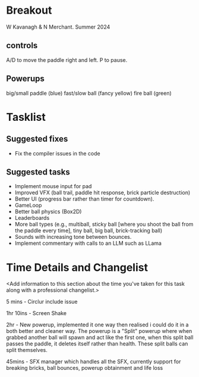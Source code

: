 # Breakout

W Kavanagh & N Merchant. Summer 2024 

## controls

A/D to move the paddle right and left.
P to pause.

## Powerups

big/small paddle (blue)
fast/slow ball (fancy yellow)
fire ball (green)

# Tasklist

## Suggested fixes

* Fix the compiler issues in the code

## Suggested tasks

* Implement mouse input for pad
* Improved VFX (ball trail, paddle hit response, brick particle destruction)
* Better UI (progress bar rather than timer for countdown).
* GameLoop
* Better ball physics (Box2D)
* Leaderboards
* More ball types (e.g., multiball, sticky ball [where you shoot the ball from the paddle every time], tiny ball, big ball, brick-tracking ball)
* Sounds with increasing tone between bounces.
* Implement commentary with calls to an LLM such as LLama

# Time Details and Changelist
<Add information to this section about the time you've taken for this task along with a professional changelist.>

5 mins - Circlur include issue

1hr 10ins - Screen Shake

2hr - New powerup, implemented it one way then realised i could do it in a both better and cleaner way. The powerup is a "Split" powerup where when grabbed another ball will spawn and act like the first one, when this split ball passes the paddle, it deletes itself rather than health. These split balls can split themselves.

45mins - SFX manager which handles all the SFX, currently support for breaking bricks, ball bounces, powerup obtainment and life loss







